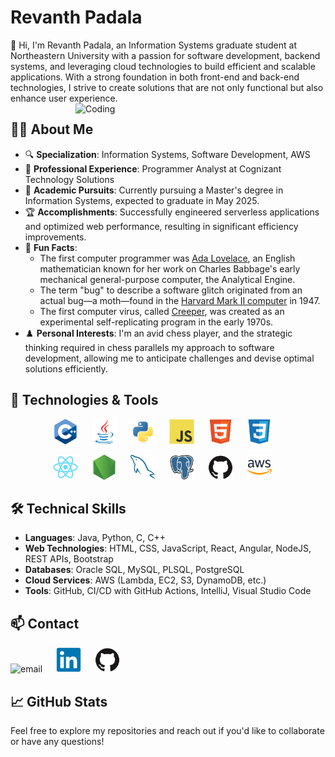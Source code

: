 # Revanth Padala

👋 Hi, I'm Revanth Padala, an Information Systems graduate student at Northeastern University with a passion for software development, backend systems, and leveraging cloud technologies to build efficient and scalable applications. With a strong foundation in both front-end and back-end technologies, I strive to create solutions that are not only functional but also enhance user experience.
<img align="right" alt="Coding" width="400" src="https://camo.githubusercontent.com/19db51af5f90f1b152bc0b9078f5fe97053955be5074f03f17019c70345bdcdb/68747470733a2f2f6d69726f2e6d656469756d2e636f6d2f6d61782f313336302f302a37513379765349765f7430696f4a2d5a2e676966">
## 👨‍💻 About Me
- 🔍 **Specialization**: Information Systems, Software Development, AWS
- 💼 **Professional Experience**: Programmer Analyst at Cognizant Technology Solutions
- 🧠 **Academic Pursuits**: Currently pursuing a Master's degree in Information Systems, expected to graduate in May 2025.
- 🏆 **Accomplishments**: Successfully engineered serverless applications and optimized web performance, resulting in significant efficiency improvements.
- 🧩 **Fun Facts**:
  - The first computer programmer was [Ada Lovelace](https://en.wikipedia.org/wiki/Ada_Lovelace), an English mathematician known for her work on Charles Babbage's early mechanical general-purpose computer, the Analytical Engine.
  - The term "bug" to describe a software glitch originated from an actual bug—a moth—found in the [Harvard Mark II computer](https://en.wikipedia.org/wiki/Software_bug#Etymology) in 1947.
  - The first computer virus, called [Creeper](https://en.wikipedia.org/wiki/Creeper_(program)), was created as an experimental self-replicating program in the early 1970s.
- ♟️ **Personal Interests**: I'm an avid chess player, and the strategic thinking required in chess parallels my approach to software development, allowing me to anticipate challenges and devise optimal solutions efficiently.

## 🚀 Technologies & Tools
<p align="center">
  <img src="https://raw.githubusercontent.com/devicons/devicon/master/icons/cplusplus/cplusplus-original.svg" alt="cplusplus" width="40" height="40"/> &emsp;
  <img src="https://raw.githubusercontent.com/devicons/devicon/master/icons/java/java-original.svg" alt="java" width="40" height="40"/> &emsp;
  <img src="https://raw.githubusercontent.com/devicons/devicon/master/icons/python/python-original.svg" alt="python" width="40" height="40"/> &emsp;
  <img src="https://raw.githubusercontent.com/devicons/devicon/master/icons/javascript/javascript-original.svg" alt="javascript" width="40" height="40"/> &emsp;
  <img src="https://raw.githubusercontent.com/devicons/devicon/master/icons/html5/html5-original.svg" alt="html" width="40" height="40"/> &emsp;
  <img src="https://raw.githubusercontent.com/devicons/devicon/master/icons/css3/css3-original.svg" alt="css" width="40" height="40"/> &emsp;
</p>
<p align="center">
  <img src="https://raw.githubusercontent.com/devicons/devicon/master/icons/react/react-original.svg" alt="react" width="40" height="40"/> &emsp;
  <img src="https://raw.githubusercontent.com/devicons/devicon/master/icons/nodejs/nodejs-original.svg" alt="nodejs" width="40" height="40"/> &emsp;
  <img src="https://raw.githubusercontent.com/devicons/devicon/master/icons/mysql/mysql-original.svg" alt="mysql" width="40" height="40"/> &emsp;
  <img src="https://raw.githubusercontent.com/devicons/devicon/master/icons/postgresql/postgresql-original.svg" alt="postgresql" width="40" height="40"/> &emsp;
  <img src="https://raw.githubusercontent.com/devicons/devicon/master/icons/github/github-original.svg" alt="github" width="40" height="40"/> &emsp;
  <img src="https://raw.githubusercontent.com/devicons/devicon/master/icons/amazonwebservices/amazonwebservices-original-wordmark.svg" alt="aws" width="40" height="40"/> &emsp;
</p>

## 🛠️ Technical Skills

- **Languages**: Java, Python, C, C++
- **Web Technologies**: HTML, CSS, JavaScript, React, Angular, NodeJS, REST APIs, Bootstrap
- **Databases**: Oracle SQL, MySQL, PLSQL, PostgreSQL
- **Cloud Services**: AWS (Lambda, EC2, S3, DynamoDB, etc.)
- **Tools**: GitHub, CI/CD with GitHub Actions, IntelliJ, Visual Studio Code

## 📫 Contact

<a href="mailto:padala.r@northeastern.edu" style="text-decoration: none;">
  <img src="https://img.icons8.com/ios-filled/50/000000/email-open.png" alt="email" width="40" height="40"/>
</a> &emsp;
<a href="http://www.linkedin.com/in/revanth-padala" style="text-decoration: none;">
  <img src="https://raw.githubusercontent.com/devicons/devicon/master/icons/linkedin/linkedin-original.svg" alt="LinkedIn" width="40" height="40"/>
</a> &emsp;
<a href="https://github.com/RevanthPadala7976" style="text-decoration: none;">
  <img src="https://raw.githubusercontent.com/devicons/devicon/master/icons/github/github-original.svg" alt="GitHub" width="40" height="40"/>
</a>


## 📈 GitHub Stats

Feel free to explore my repositories and reach out if you'd like to collaborate or have any questions!














